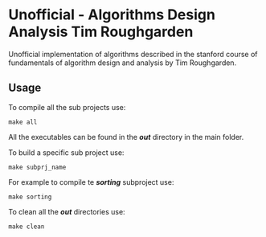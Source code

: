 # Unofficial - Algorithms Design Analysis Tim Roughgarden

Unofficial implementation of algorithms described in the stanford course of fundamentals of algorithm design and analysis by Tim Roughgarden.

## Usage

To compile all the sub projects use:

```Commands
make all
```

All the executables can be found in the ***out*** directory in the main folder.

To build a specific sub project use:

```Commands
make subprj_name
```

For example to compile te ***sorting*** subproject use:

```Commands
make sorting
```

To clean all the ***out*** directories use:

```Commands
make clean
```
